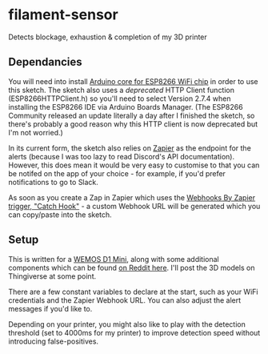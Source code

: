 # filament-sensor
Detects blockage, exhaustion &amp; completion of my 3D printer

## Dependancies
You will need into install [Arduino core for ESP8266 WiFi chip](https://github.com/esp8266/Arduino) in order to use this sketch.
The sketch also uses a *deprecated* HTTP Client function (ESP8266HTTPClient.h) so you'll need to select Version 2.7.4 when installing the ESP8266 IDE via Arduino Boards Manager.
(The ESP8266 Community released an update literally a day after I finished the sketch, so there's probably a good reason why this HTTP client is now deprecated but I'm not worried.)

In its current form, the sketch also relies on [Zapier](https://zapier.com) as the endpoint for the alerts (because I was too lazy to read Discord's API documentation). However, this does mean it would be very easy to customise to that you can be notifed on the app of your choice - for example, if you'd prefer notifications to go to Slack.

As soon as you create a Zap in Zapier which uses the [Webhooks By Zapier trigger, "Catch Hook"](https://zapier.com/apps/webhook/integrations#triggers-and-actions) - a custom Webhook URL will be generated which you can copy/paste into the sketch.

## Setup
This is written for a [WEMOS D1 Mini](https://www.wemos.cc/en/latest/d1/d1_mini.html), along with some additional components which can be found [on Reddit here](https://www.reddit.com/r/functionalprint/comments/nkl51o/i_made_a_device_which_lets_me_know_when_my_print/). I'll post the 3D models on Thingiverse at some point.

There are a few constant variables to declare at the start, such as your WiFi credentials and the Zapier Webhook URL. You can also adjust the alert messages if you'd like to.

Depending on your printer, you might also like to play with the detection threshold (set to 4000ms for my printer) to improve detection speed without introducing false-positives.
